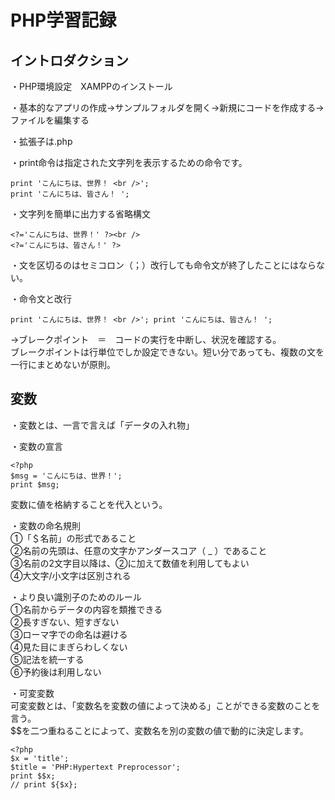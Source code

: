 # PHP学習記録

## イントロダクション

・PHP環境設定　XAMPPのインストール

・基本的なアプリの作成→サンプルフォルダを開く→新規にコードを作成する→ファイルを編集する

・拡張子は.php  

・print命令は指定された文字列を表示するための命令です。

    print 'こんにちは、世界！ <br />';
    print 'こんにちは、皆さん！ ';

・文字列を簡単に出力する省略構文

    <?='こんにちは、世界！' ?><br />
    <?='こんにちは、皆さん！' ?>

・文を区切るのはセミコロン（；）改行しても命令文が終了したことにはならない。

・命令文と改行

    print 'こんにちは、世界！ <br />'; print 'こんにちは、皆さん！ ';
→ブレークポイント　＝　コードの実行を中断し、状況を確認する。  
ブレークポイントは行単位でしか設定できない。短い分であっても、複数の文を一行にまとめないが原則。

## 変数

・変数とは、一言で言えば「データの入れ物」

・変数の宣言

    <?php
    $msg = 'こんにちは、世界！';
    print $msg;
変数に値を格納することを代入という。

・変数の命名規則  
①「＄名前」の形式であること  
②名前の先頭は、任意の文字かアンダースコア（ _ ）であること  
③名前の2文字目以降は、②に加えて数値を利用してもよい  
④大文字/小文字は区別される

・より良い識別子のためのルール  
①名前からデータの内容を類推できる  
②長すぎない、短すぎない  
③ローマ字での命名は避ける  
④見た目にまぎらわしくない  
⑤記法を統一する  
⑥予約後は利用しない

・可変変数  
可変変数とは、「変数名を変数の値によって決める」ことができる変数のことを言う。  
$$を二つ重ねることによって、変数名を別の変数の値で動的に決定します。

    <?php
    $x = 'title';
    $title = 'PHP:Hypertext Preprocessor';
    print $$x;
    // print ${$x};

